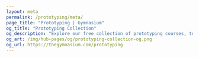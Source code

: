 ```yaml
---
layout: meta
permalink: /prototyping/meta/
page_title: "Prototyping | Gymnasium"
og_title: "Prototyping Collection"
og_description: "Explore our free collection of prototyping courses, tutorials, webinars, articles, and jobs."
og_art: /img/hub-pages/og/prototyping-collection-og.png
og_url: https://thegymnasium.com/prototyping
---
```

